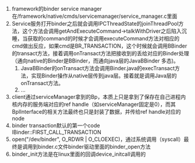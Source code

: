 1. framework的binder service manager在/framework/native/cmds/servicemanager/service_manager.c里面
2. Service服务打开binder之后就会调用IPCThreadState的joinThreadPool方法，这个方法会调用getAndExecuteCommand->talkWithDriver之后陷入沉睡，当获取的command的时候才会调用executeCommand方法对相应的cmd做出反应，如果cmd是BR_TRANSACTION，这个时候就会调用BBinder的transact方法，接着调用onTransact方法把接收到的丢给对应的Binder处理（通向native的Binder是BBinder，而通向java层的JavaBBinder 多态)。
    1. JavaBBinder的onTransact方法会调用Binder.java的execTransact方法，实现Binder操作从native层传到java层。接着就是调用Java层的onTransact方法。
    2. ...
3. client通过serviceManager拿到的Bp，本质上只是拿到了保存在自己进程内核内存的服务端对应的ref handle（如serviceManager固定是0），而其BpIInterface的相关方法最终也只是封装了数据，并传给ref handle对应的node
4. binder transaction默认的第一个code IBinder::FIRST_CALL_TRANSACTION
5. open("/dev/binder", O_RDWR | O_CLOEXEC)，通过系统调用（syscall）最终是调用到binder.c文件binder驱动里面的binder_open方法
6. binder_init方法是在linux里面的回调device_initcall调用的